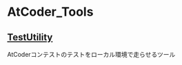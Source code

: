 # AtCoder_Tools

## [TestUtility](https://github.com/ryokohbato/AtCoder_Tools/tree/main/TestUtility)
AtCoderコンテストのテストをローカル環境で走らせるツール
